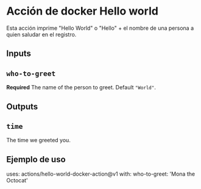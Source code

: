 # Acción de docker Hello world

Esta acción imprime "Hello World" o "Hello" + el nombre de una persona a quien saludar en el registro.

## Inputs

## `who-to-greet`

**Required** The name of the person to greet. Default `"World"`.

## Outputs

## `time`

The time we greeted you.

## Ejemplo de uso

uses: actions/hello-world-docker-action@v1
with:
  who-to-greet: 'Mona the Octocat'